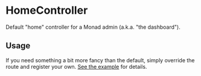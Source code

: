 # HomeController
Default "home" controller for a Monad admin (a.k.a. "the dashboard").

## Usage
If you need something a bit more fancy than the default, simply override the
route and register your own. [See the example](../samples/home.md) for details.

